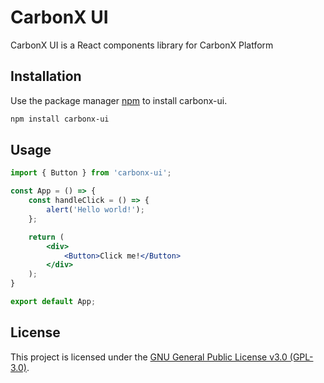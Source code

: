 # CarbonX UI

CarbonX UI is a React components library for CarbonX Platform

## Installation

Use the package manager [npm](https://www.npmjs.com/) to install carbonx-ui.

```bash
npm install carbonx-ui
```

## Usage

```jsx
import { Button } from 'carbonx-ui';

const App = () => {
    const handleClick = () => {
        alert('Hello world!');
    };

    return (
        <div>
            <Button>Click me!</Button>
        </div>
    );
}

export default App;
```

## License

This project is licensed under the [GNU General Public License v3.0 (GPL-3.0)](https://www.gnu.org/licenses/gpl-3.0.html).
